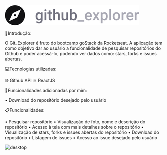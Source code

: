 ![logo](https://github.com/Levils114/Git_Explore/blob/master/src/assets/logo.svg)

🔎Introdução: 
  
  O Git_Explorer é fruto do bootcamp goStack da Rocketseat. A aplicação tem como objetivo dar ao usuário a funcionalidade de         pesquisar repositórios do Github e poder acessá-lo, podendo ver dados como: stars, forks e issues abertas.
  
💻Tecnologias utilizadas:  
  
  🌐 Github API
  ⚛️ ReactJS 
  
💭Funcionalidades adicionadas por mim:  
  
  • Download do repositório desejado pelo usuário
  
📋Funcionalidades:  

  • Pesquisar repositório
  • Visualização de foto, nome e descrição do repositório
  • Acesso à tela com mais detalhes sobre o repositório 
  • Visualização de stars, forks e issues abertas do repositório
  • Download do repositório
  • Listagem de issues
  • Acesso ao issue desejado pelo usuário
  
![desktop]()  


